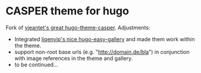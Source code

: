 # CASPER theme for hugo

Fork of [vjeantet's great hugo-theme-casper](https://github.com/vjeantet/hugo-theme-casper). Adjustments:

- Integrated [liqenyip's nice hugo-easy-gallery](https://github.com/liwenyip/hugo-easy-gallery/) and made them work within the theme.
- support non-root base urls (e.g. "http://domain.de/bla") in conjunction with image references in the theme and gallery.
- to be continued...